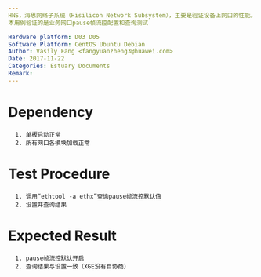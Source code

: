 ```yaml
---
HNS，海思网络子系统（Hisilicon Network Subsystem），主要是验证设备上网口的性能。
本用例验证的是业务网口pause帧流控配置和查询测试

Hardware platform: D03 D05  
Software Platform: CentOS Ubuntu Debian 
Author: Vasily Fang <fangyuanzheng3@huawei.com>  
Date: 2017-11-22
Categories: Estuary Documents  
Remark:
---
```


# Dependency
```
  1. 单板启动正常
  2. 所有网口各模块加载正常
```

# Test Procedure
```
  1. 调用“ethtool -a ethx”查询pause帧流控默认值
  2. 设置并查询结果
```

# Expected Result
```
  1. pause帧流控默认开启
  2. 查询结果与设置一致（XGE没有自协商）
```

